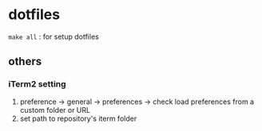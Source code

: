# dotfiles

`make all` : for setup dotfiles

## others
### iTerm2 setting
1. preference -> general -> preferences -> check load preferences from a custom folder or URL
2. set path to repository's iterm folder

